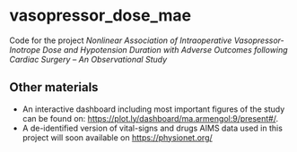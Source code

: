 # vasopressor_dose_mae
Code for the project _Nonlinear Association of Intraoperative Vasopressor-Inotrope Dose and Hypotension Duration with Adverse Outcomes following Cardiac Surgery – An Observational Study_

## Other materials
 - An interactive dashboard including most important figures of the study can be found on: https://plot.ly/dashboard/ma.armengol:9/present#/. 
 - A de-identified version of vital-signs and drugs AIMS data used in this project will soon available on https://physionet.org/
